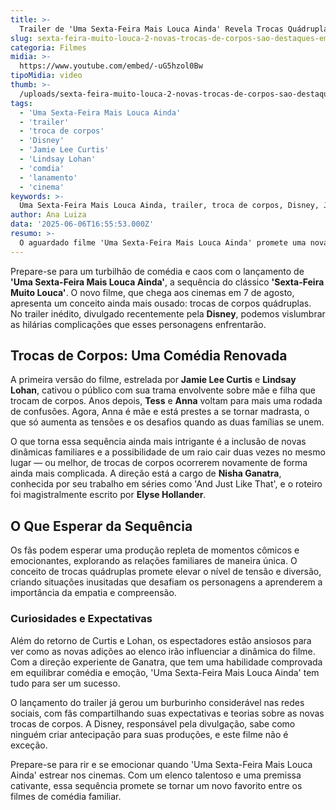 ```yaml
---
title: >-
  Trailer de 'Uma Sexta-Feira Mais Louca Ainda' Revela Trocas Quádruplas de Corpo
slug: sexta-feira-muito-louca-2-novas-trocas-de-corpos-sao-destaques-em-trailer-inedito
categoria: Filmes
midia: >-
  https://www.youtube.com/embed/-uG5hzol0Bw
tipoMidia: video
thumb: >-
  /uploads/sexta-feira-muito-louca-2-novas-trocas-de-corpos-sao-destaques-em-trailer-inedito-preview.jpg
tags:
  - 'Uma Sexta-Feira Mais Louca Ainda'
  - 'trailer'
  - 'troca de corpos'
  - 'Disney'
  - 'Jamie Lee Curtis'
  - 'Lindsay Lohan'
  - 'comdia'
  - 'lanamento'
  - 'cinema'
keywords: >-
  Uma Sexta-Feira Mais Louca Ainda, trailer, troca de corpos, Disney, Jamie Lee Curtis, Lindsay Lohan, comédia, lançamento, cinema
author: Ana Luiza
data: '2025-06-06T16:55:53.000Z'
resumo: >-
  O aguardado filme 'Uma Sexta-Feira Mais Louca Ainda' promete uma nova rodada de confusões com trocas de corpos múltiplas, e estreia nos cinemas em 7 de agosto. O novo trailer, lançado pela Disney, revela detalhes intrigantes sobre essa aventura cômica.
---
```


Prepare-se para um turbilhão de comédia e caos com o lançamento de **'Uma Sexta-Feira Mais Louca Ainda'**, a sequência do clássico **'Sexta-Feira Muito Louca'**. O novo filme, que chega aos cinemas em 7 de agosto, apresenta um conceito ainda mais ousado: trocas de corpos quádruplas. No trailer inédito, divulgado recentemente pela **Disney**, podemos vislumbrar as hilárias complicações que esses personagens enfrentarão.

## Trocas de Corpos: Uma Comédia Renovada

A primeira versão do filme, estrelada por **Jamie Lee Curtis** e **Lindsay Lohan**, cativou o público com sua trama envolvente sobre mãe e filha que trocam de corpos. Anos depois, **Tess** e **Anna** voltam para mais uma rodada de confusões. Agora, Anna é mãe e está prestes a se tornar madrasta, o que só aumenta as tensões e os desafios quando as duas famílias se unem.

O que torna essa sequência ainda mais intrigante é a inclusão de novas dinâmicas familiares e a possibilidade de um raio cair duas vezes no mesmo lugar — ou melhor, de trocas de corpos ocorrerem novamente de forma ainda mais complicada. A direção está a cargo de **Nisha Ganatra**, conhecida por seu trabalho em séries como 'And Just Like That', e o roteiro foi magistralmente escrito por **Elyse Hollander**.

## O Que Esperar da Sequência

Os fãs podem esperar uma produção repleta de momentos cômicos e emocionantes, explorando as relações familiares de maneira única. O conceito de trocas quádruplas promete elevar o nível de tensão e diversão, criando situações inusitadas que desafiam os personagens a aprenderem a importância da empatia e compreensão.

### Curiosidades e Expectativas

Além do retorno de Curtis e Lohan, os espectadores estão ansiosos para ver como as novas adições ao elenco irão influenciar a dinâmica do filme. Com a direção experiente de Ganatra, que tem uma habilidade comprovada em equilibrar comédia e emoção, 'Uma Sexta-Feira Mais Louca Ainda' tem tudo para ser um sucesso.

O lançamento do trailer já gerou um burburinho considerável nas redes sociais, com fãs compartilhando suas expectativas e teorias sobre as novas trocas de corpos. A Disney, responsável pela divulgação, sabe como ninguém criar antecipação para suas produções, e este filme não é exceção.

Prepare-se para rir e se emocionar quando 'Uma Sexta-Feira Mais Louca Ainda' estrear nos cinemas. Com um elenco talentoso e uma premissa cativante, essa sequência promete se tornar um novo favorito entre os filmes de comédia familiar.